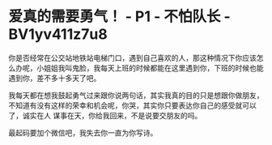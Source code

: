 # 爱真的需要勇气！ - P1 - 不怕队长 - BV1yv411z7u8

你是否经常在公交站地铁站电梯门口，遇到自己喜欢的人，那这种情况下你应该怎么办呢，小姐姐我叫鬼脸，我每天上班的时候都能在这里遇到你，下班的时候也能遇到你，差不多十多天了吧。

我每天都在想我鼓起勇气过来跟你说两句话，其实我真的目的只是想跟你做朋友，不知道有没有这样的荣幸和机会呢，你哭，其实你只要表达你自己的感受就可以了，诚实在人 谋事在天，你给我回来，不是说要交朋友的吗。

最起码要加个微信吧，我失去你一直为你写诗。